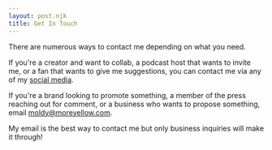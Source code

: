 ```yaml
---
layout: post.njk
title: Get In Touch
---
```


There are numerous ways to contact me depending on what you need.

If you're a creator and want to collab, a podcast host that wants to invite me, or a fan that wants to give me suggestions, you can contact me via any of my [social media](/social-media/).

If you're a brand looking to promote something, a member of the press reaching out for comment, or a business who wants to propose something, email [moldy@moreyellow.com](mailto:moldy@moreyellow.com).

My email is the best way to contact me but only business inquiries will make it through!